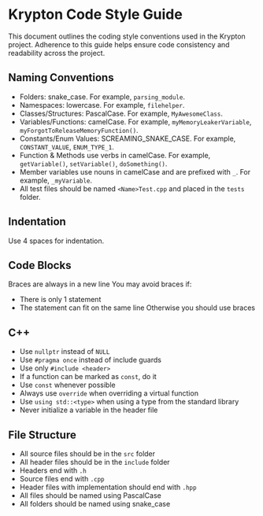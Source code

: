 # Krypton Code Style Guide

This document outlines the coding style conventions used in the Krypton project. Adherence to this guide helps ensure code consistency and readability across the project.

## Naming Conventions

- Folders: snake_case. For example, `parsing_module`.
- Namespaces: lowercase. For example, `filehelper`.
- Classes/Structures: PascalCase. For example, `MyAwesomeClass`.
- Variables/Functions: camelCase. For example, `myMemoryLeakerVariable`, `myForgotToReleaseMemoryFunction()`.
- Constants/Enum Values: SCREAMING_SNAKE_CASE. For example, `CONSTANT_VALUE`, `ENUM_TYPE_1`.
- Function & Methods use verbs in camelCase. For example, `getVariable()`, `setVariable()`, `doSomething()`.
- Member variables use nouns in camelCase and are prefixed with `_`. For example, `_myVariable`.
- All test files should be named `<Name>Test.cpp` and placed in the `tests` folder.

## Indentation

Use 4 spaces for indentation.

## Code Blocks

Braces are always in a new line
You may avoid braces if:
- There is only 1 statement
- The statement can fit on the same line
Otherwise you should use braces

## C++
- Use `nullptr` instead of `NULL`
- Use `#pragma once` instead of include guards
- Use only `#include <header>`
- If a function can be marked as `const`, do it
- Use `const` whenever possible
- Always use `override` when overriding a virtual function
- Use `using std::<type>` when using a type from the standard library
- Never initialize a variable in the header file

## File Structure
- All source files should be in the `src` folder
- All header files should be in the `include` folder
- Headers end with `.h`
- Source files end with `.cpp`
- Header files with implementation should end with `.hpp`
- All files should be named using PascalCase
- All folders should be named using snake_case

